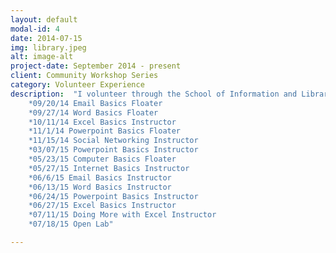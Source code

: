 ```yaml
---
layout: default
modal-id: 4
date: 2014-07-15
img: library.jpeg
alt: image-alt
project-date: September 2014 - present
client: Community Workshop Series
category: Volunteer Experience
description:  "I volunteer through the School of Information and Library Science at the Community Workshop Series in digital media instruction at the Chapel Hill, Durham and Carrboro public libraries branches. Below is a list of the dates I have floated or instructed.
	*09/20/14 Email Basics Floater
	*09/27/14 Word Basics Floater
	*10/11/14 Excel Basics Instructor
	*11/1/14 Powerpoint Basics Floater
	*11/15/14 Social Networking Instructor
	*03/07/15 Powerpoint Basics Instructor
	*05/23/15 Computer Basics Floater
	*05/27/15 Internet Basics Instructor
	*06/6/15 Email Basics Instructor
	*06/13/15 Word Basics Instructor
	*06/24/15 Powerpoint Basics Instructor
	*06/27/15 Excel Basics Instructor
	*07/11/15 Doing More with Excel Instructor
	*07/18/15 Open Lab"

---
```


